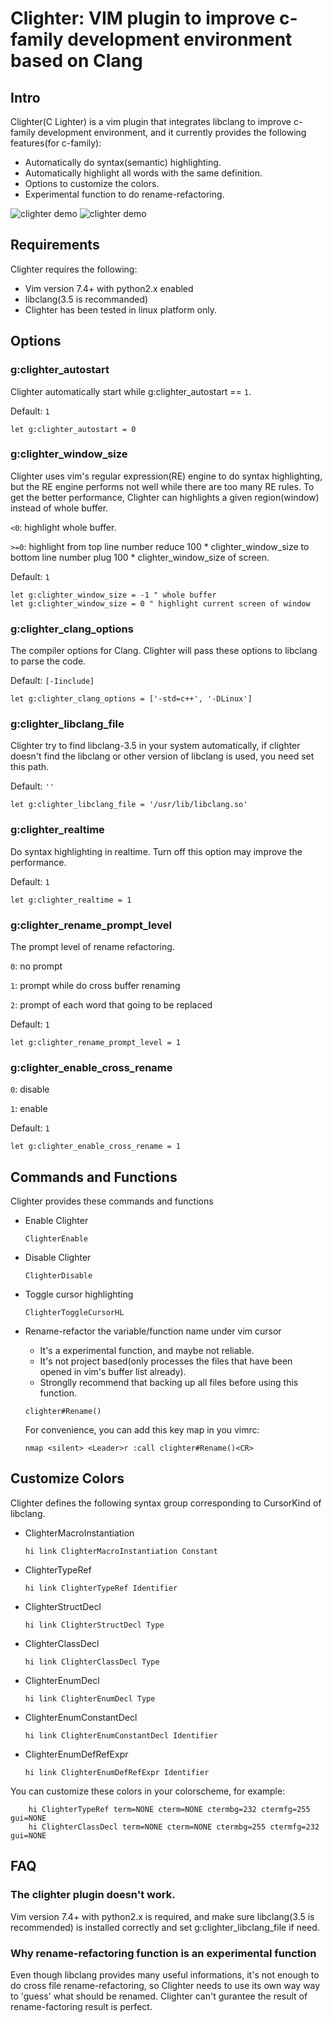 # Clighter: VIM plugin to improve c-family development environment based on Clang

## Intro

Clighter(C Lighter) is a vim plugin that integrates libclang to improve
c-family development environment, and it currently provides the following
features(for c-family):

* Automatically do syntax(semantic) highlighting.
* Automatically highlight all words with the same definition.
* Options to customize the colors.
* Experimental function to do rename-refactoring.

![clighter demo](http://goo.gl/ivfipF "Enable Clighter")
![clighter demo](http://goo.gl/zq2Epq "Disable Clighter")

## Requirements

Clighter requires the following:

* Vim version 7.4+ with python2.x enabled
* libclang(3.5 is recommanded) 
* Clighter has been tested in linux platform only.

## Options

### g:clighter_autostart
Clighter automatically start while g:clighter_autostart == `1`.

Default: `1`
```vim
let g:clighter_autostart = 0
```

### g:clighter_window_size

Clighter uses vim's regular expression(RE) engine to do syntax highlighting,
but the RE engine performs not well while there are too many RE rules. To get
the better performance, Clighter can highlights a given region(window) instead
of whole buffer.
	
`<0`: highlight whole buffer.

`>=0`: highlight from top line number reduce 100 * clighter_window_size to
bottom line number plug 100 * clighter_window_size of screen.

Default: `1`
```vim
let g:clighter_window_size = -1 " whole buffer
let g:clighter_window_size = 0 " highlight current screen of window
```

### g:clighter_clang_options

The compiler options for Clang. Clighter will pass these options to libclang
to parse the code.

Default: `[-Iinclude]`
```vim
let g:clighter_clang_options = ['-std=c++', '-DLinux']
```

### g:clighter_libclang_file

Clighter try to find libclang-3.5 in your system automatically, if clighter
doesn't find the libclang or other version of libclang is used, you need set
this path.

Default: `''`
```vim
let g:clighter_libclang_file = '/usr/lib/libclang.so'
```
### g:clighter_realtime

Do syntax highlighting in realtime. Turn off this option may improve the
performance.

Default: `1`
```vim
let g:clighter_realtime = 1
```

### g:clighter_rename_prompt_level
The prompt level of rename refactoring.

`0`: no prompt

`1`: prompt while do cross buffer renaming

`2`: prompt of each word that going to be replaced

Default: `1`
```vim
let g:clighter_rename_prompt_level = 1
```

### g:clighter_enable_cross_rename
`0`: disable

`1`: enable

Default: `1`
```vim
let g:clighter_enable_cross_rename = 1
```


## Commands and Functions

Clighter provides these commands and functions

* Enable Clighter

	`ClighterEnable`

* Disable Clighter

	`ClighterDisable`

* Toggle cursor highlighting

	`ClighterToggleCursorHL`

* Rename-refactor the variable/function name under vim cursor
	* It's a experimental function, and maybe not reliable.
	* It's not project based(only processes the files that have been opened in
	  vim's buffer list already).
	* Stronglly recommend that backing up all files before using this function.

	`clighter#Rename()`
    
    For convenience, you can add this key map in you vimrc:
	```vim
    nmap <silent> <Leader>r :call clighter#Rename()<CR>
	```


## Customize Colors

Clighter defines the following syntax group corresponding to CursorKind of
libclang.

* ClighterMacroInstantiation
	```vim
	hi link ClighterMacroInstantiation Constant
	```

* ClighterTypeRef
	```vim
	hi link ClighterTypeRef Identifier
	```

* ClighterStructDecl
	```vim
	hi link ClighterStructDecl Type
	```

* ClighterClassDecl
	```vim
	hi link ClighterClassDecl Type
	```

* ClighterEnumDecl
	```vim
	hi link ClighterEnumDecl Type
	```

* ClighterEnumConstantDecl
	```vim
	hi link ClighterEnumConstantDecl Identifier
	```

* ClighterEnumDefRefExpr
	```vim
	hi link ClighterEnumDefRefExpr Identifier
	```

You can customize these colors in your colorscheme, for example:
```vim
	hi ClighterTypeRef term=NONE cterm=NONE ctermbg=232 ctermfg=255 gui=NONE
	hi ClighterClassDecl term=NONE cterm=NONE ctermbg=255 ctermfg=232 gui=NONE
```


## FAQ

### The clighter plugin doesn't work.
Vim version 7.4+ with python2.x is required, and make sure libclang(3.5 is
recommended) is installed correctly and set g:clighter_libclang_file if need.

### Why rename-refactoring function is an experimental function
Even though libclang provides many useful informations, it's not enough to do
cross file rename-refactoring, so Clighter needs to use its own way way to
'guess' what should be renamed. Clighter can't gurantee the result of
rename-factoring result is perfect.


[1]: http://goo.gl/ncGLYC
[2]: http://goo.gl/4QCv6O
